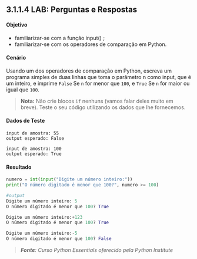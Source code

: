 ## 3.1.1.4 LAB: Perguntas e Respostas

#### Objetivo

- familiarizar-se com a função input() ;
- familiarizar-se com os operadores de comparação em Python.


#### Cenário

Usando um dos operadores de comparação em Python, escreva um programa simples de duas linhas que toma o parâmetro n como input, que é um inteiro, e imprime ``False`` Se ``n`` for menor que ``100``, e ``True`` Se ``n`` for maior ou igual que ``100``.

>**Nota:**
>Não crie blocos ``if`` nenhuns (vamos falar deles muito em breve). Teste o seu código utilizando os dados que lhe fornecemos.

#### Dados de Teste
    input de amostra: 55
    output esperado: False

    input de amostra: 100
    output esperado: True

####  Resultado

```python
numero = int(input("Digite um número inteiro:"))
print("O número digitado é menor que 100?", numero >= 100)

#output
Digite um número inteiro: 5
O número digitado é menor que 100? True

Digite um número inteiro:+123
O número digitado é menor que 100? True

Digite um número inteiro:-5
O número digitado é menor que 100? False
```


>***Fonte**: Curso Python Essentials oferecido pela Python Institute*